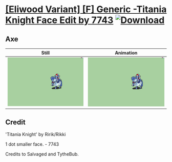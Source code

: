 # [\[Eliwood Variant\] \[F\] Generic -Titania Knight Face Edit by 7743](./) [![Download](https://img.shields.io/badge/Download--red?style=social&logo=github)](https://minhaskamal.github.io/DownGit/#/home?url=https://github.com/Klokinator/FE-Repo/tree/main/Battle%20Animations%2FLords%20-%20Vanilla%20and%20Custom%2F%5BEliwood%20Variant%5D%20%5BF%5D%20Generic%20-Titania%20Knight%20Face%20Edit%20by%207743%2F3.%20Axe)

## Axe

| Still | Animation |
| :---: | :-------: |
| ![Axe still](./Axe_000.png) | ![Axe](./Axe.gif) |

## Credit

'Titania Knight' by Ririk/Rikki

1 dot smaller face. - 7743

Credits to Salvaged and TytheBub.

